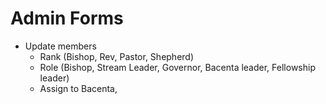 # Admin Forms
- Update members
    - Rank (Bishop, Rev, Pastor, Shepherd)
    - Role (Bishop, Stream Leader, Governor, Bacenta leader, Fellowship leader)
    - Assign to Bacenta, 
